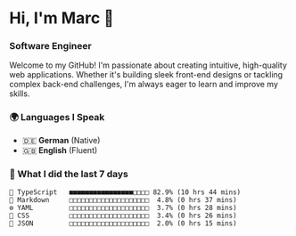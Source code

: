 # Hi, I'm Marc 👋 
### Software Engineer

Welcome to my GitHub! I'm passionate about creating intuitive, high-quality web applications. Whether it's building sleek front-end designs or tackling complex back-end challenges, I'm always eager to learn and improve my skills.  

### 🌍 Languages I Speak  
- 🇩🇪 **German** (Native)  
- 🇬🇧 **English** (Fluent)

### 🤯 What I did the last 7 days

```
🔷 TypeScript   ■■■■■■■■■■■■■■■■□□□□ 82.9% (10 hrs 44 mins)
📝 Markdown     □□□□□□□□□□□□□□□□□□□□  4.8% (0 hrs 37 mins)
⚙️ YAML         □□□□□□□□□□□□□□□□□□□□  3.7% (0 hrs 28 mins)
🎨 CSS          □□□□□□□□□□□□□□□□□□□□  3.4% (0 hrs 26 mins)
📄 JSON         □□□□□□□□□□□□□□□□□□□□  2.0% (0 hrs 15 mins)
```